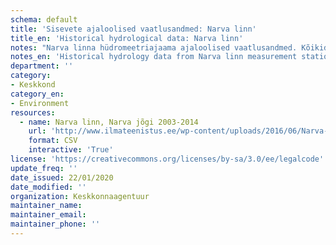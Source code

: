 ```yaml
---
schema: default
title: 'Sisevete ajaloolised vaatlusandmed: Narva linn'
title_en: 'Historical hydrological data: Narva linn'
notes: "Narva linna hüdromeetriajaama ajaloolised vaatlusandmed. Kõikide jaamade andmed on Riigi Ilmateenistuse <a href=\"http://www.ilmateenistus.ee/siseveed/ajaloolised-vaatlusandmed/\">kodulehelt</a> tasuta kõigile kättesaadavad. Arvutatud on pikaajalised keskmised ja ajaloolised maksimaalsed/minimaalsed vooluhulgad."
notes_en: 'Historical hydrology data from Narva linn measurement station.'
department: ''
category:
- Keskkond
category_en:
- Environment
resources:
  - name: Narva linn, Narva jõgi 2003-2014
    url: 'http://www.ilmateenistus.ee/wp-content/uploads/2016/06/Narva-linn-2003-2014.csv'
    format: CSV
    interactive: 'True'
license: 'https://creativecommons.org/licenses/by-sa/3.0/ee/legalcode'
update_freq: ''
date_issued: 22/01/2020
date_modified: ''
organization: Keskkonnaagentuur
maintainer_name: 
maintainer_email:
maintainer_phone: ''
---
```

